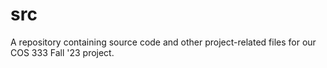# src
A repository containing source code and other project-related files for our COS 333 Fall '23 project.
